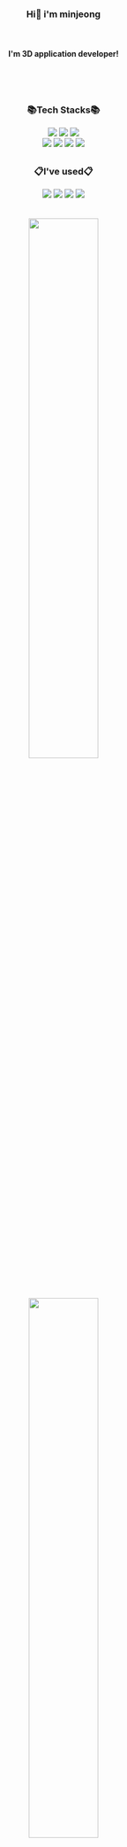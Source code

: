 <!--
**kellylog8/kellylog8** is a ✨ _special_ ✨ repository because its `README.md` (this file) appears on your GitHub profile.

Here are some ideas to get you started:

- 🔭 I’m currently working on ...
- 🌱 I’m currently learning ...
- 👯 I’m looking to collaborate on ...
- 🤔 I’m looking for help with ...
- 💬 Ask me about ...
- 📫 How to reach me: ...
- 😄 Pronouns: ...
- ⚡ Fun fact: ...
-->
### <div align=center>Hi👋 i'm minjeong </div>

<br>

#### <div align=center>I'm 3D application developer!</div>

<br>
<br>

<h2></h2>

### <div align=center>📚Tech Stacks📚</div>

<div align=center> 
  <img src="https://img.shields.io/badge/c++-00599C?style=plastic&logo=c%2B%2B&logoColor=white">
  <img src="https://img.shields.io/badge/CSharp-782A90?style=plastic&logo=csharp&logoColor=white">
  <img src="https://img.shields.io/badge/Unity-999999?style=plastic&logo=unity&logoColor=white">
<br>
  <img src="https://img.shields.io/badge/WinForm/WPF-80B5E3?style=plastic&logo=.net&logoColor=white">
  <img src="https://img.shields.io/badge/Python-188FFF?style=plastic&logo=Python&logoColor=white">
  <img src="https://img.shields.io/badge/Anaconda-44A833?style=plastic&logo=Anaconda&logoColor=white">
  <img src="https://img.shields.io/badge/OpenCV-DB7093?style=plastic&logo=OpenCV&logoColor=white">
<br>
  
</div>


<h2></h2>

### <div align=center>📋I've used📋</div>

<div align=center> 
  <img src="https://img.shields.io/badge/slack-7952B3?style=plastice&logo=slack&logoColor=white">
  <img src="https://img.shields.io/badge/trello-7764FA?style=plastice&logo=trello&logoColor=white">
  <img src="https://img.shields.io/badge/github-181717?style=plastice&logo=github&logoColor=white">
  <img src="https://img.shields.io/badge/sourcetree-0052CC?style=plastice&logo=sourcetree&logoColor=white">
<br>
</div>

<br>
<br>


<div align=center> 
  <td><img src="https://user-images.githubusercontent.com/81065990/157431308-aa30a1ad-2cb6-413a-a247-cb560ccd06d8.gif" width="50%" height="50%"></td>
  <td><img src="https://user-images.githubusercontent.com/81065990/157435171-99d2eb7b-e787-41b2-bd64-297e52e1399e.gif" width="50%" height="50%"></td>
  <br>
  <td><img src="https://user-images.githubusercontent.com/81065990/157436731-23dfca5b-a5d3-4750-9138-8907a3259d7b.gif" width="50%" height="50%"></td>
  
  
  
  

</div>






